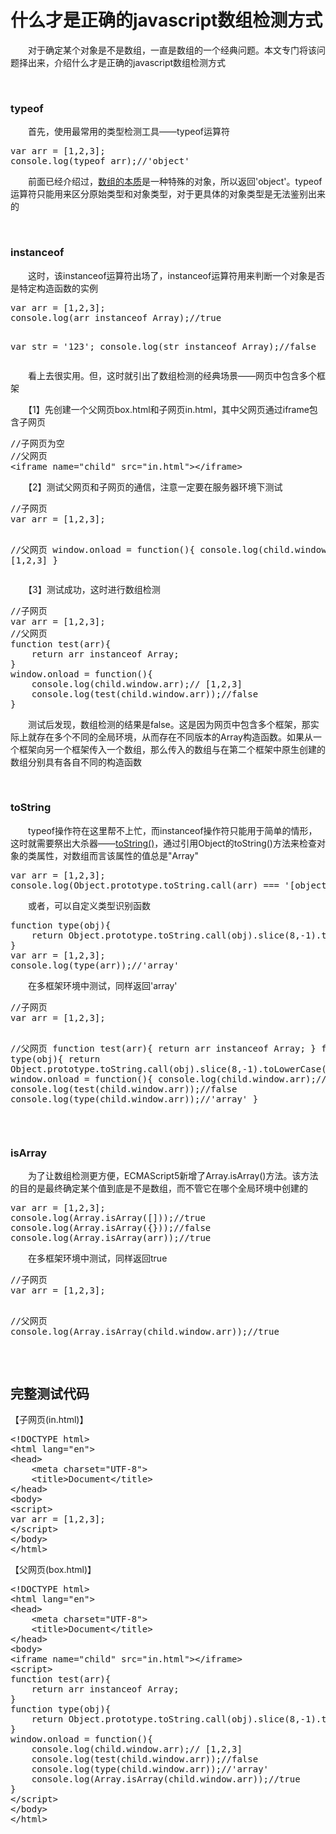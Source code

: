 # 什么才是正确的javascript数组检测方式

　　对于确定某个对象是不是数组，一直是数组的一个经典问题。本文专门将该问题择出来，介绍什么才是正确的javascript数组检测方式&nbsp;

&nbsp;

### typeof

　　首先，使用最常用的类型检测工具&mdash;&mdash;typeof运算符

<div class="cnblogs_code">
<pre>var arr = [1,2,3];
console.log(typeof arr);//'object'</pre>
</div>

　　前面已经介绍过，[数组的本质](http://www.cnblogs.com/xiaohuochai/p/5679605.html#anchor2)是一种特殊的对象，所以返回'object'。typeof运算符只能用来区分原始类型和对象类型，对于更具体的对象类型是无法鉴别出来的

&nbsp;

### instanceof

　　这时，该instanceof运算符出场了，instanceof运算符用来判断一个对象是否是特定构造函数的实例

<div class="cnblogs_code">
<pre>var arr = [1,2,3];
console.log(arr instanceof Array);//true

var str = '123';
console.log(str instanceof Array);//false</pre>
</div>

　　看上去很实用。但，这时就引出了数组检测的经典场景&mdash;&mdash;网页中包含多个框架

　　【1】先创建一个父网页box.html和子网页in.html，其中父网页通过iframe包含子网页

<div class="cnblogs_code">
<pre>//子网页为空
//父网页
&lt;iframe name="child" src="in.html"&gt;&lt;/iframe&gt;</pre>
</div>

　　【2】测试父网页和子网页的通信，注意一定要在服务器环境下测试

<div class="cnblogs_code">
<pre>//子网页
var arr = [1,2,3];

//父网页
window.onload = function(){
    console.log(child.window.arr);// [1,2,3]
}</pre>
</div>

　　【3】测试成功，这时进行数组检测

<div class="cnblogs_code">
<pre>//子网页
var arr = [1,2,3];
//父网页
function test(arr){
    return arr instanceof Array;
}
window.onload = function(){
    console.log(child.window.arr);// [1,2,3]
    console.log(test(child.window.arr));//false
}</pre>
</div>

　　测试后发现，数组检测的结果是false。这是因为网页中包含多个框架，那实际上就存在多个不同的全局环境，从而存在不同版本的Array构造函数。如果从一个框架向另一个框架传入一个数组，那么传入的数组与在第二个框架中原生创建的数组分别具有各自不同的构造函数

&nbsp;

### toString

　　typeof操作符在这里帮不上忙，而instanceof操作符只能用于简单的情形，这时就需要祭出大杀器&mdash;&mdash;[toString()](http://www.cnblogs.com/xiaohuochai/p/5557387.html)，通过引用Object的toString()方法来检查对象的类属性，对数组而言该属性的值总是"Array"

<div class="cnblogs_code">
<pre>var arr = [1,2,3];
console.log(Object.prototype.toString.call(arr) === '[object Array]');//true</pre>
</div>

　　或者，可以自定义类型识别函数

<div class="cnblogs_code">
<pre>function type(obj){
    return Object.prototype.toString.call(obj).slice(8,-1).toLowerCase();
}
var arr = [1,2,3];
console.log(type(arr));//'array'</pre>
</div>

　　在多框架环境中测试，同样返回'array'

<div class="cnblogs_code">
<pre>//子网页
var arr = [1,2,3];

//父网页
function test(arr){
    return arr instanceof Array;
}
function type(obj){
    return Object.prototype.toString.call(obj).slice(8,-1).toLowerCase();
}
window.onload = function(){
    console.log(child.window.arr);// [1,2,3]
    console.log(test(child.window.arr));//false
    console.log(type(child.window.arr));//'array'
}</pre>
</div>

&nbsp;

### isArray

　　为了让数组检测更方便，ECMAScript5新增了Array.isArray()方法。该方法的目的是最终确定某个值到底是不是数组，而不管它在哪个全局环境中创建的&nbsp;

<div class="cnblogs_code">
<pre>var arr = [1,2,3];
console.log(Array.isArray([]));//true
console.log(Array.isArray({}));//false
console.log(Array.isArray(arr));//true</pre>
</div>

　　在多框架环境中测试，同样返回true

<div class="cnblogs_code">
<pre>//子网页
var arr = [1,2,3];

//父网页
console.log(Array.isArray(child.window.arr));//true</pre>
</div>

&nbsp;

## 完整测试代码

【子网页(in.html)】

<div class="cnblogs_code">
<pre>&lt;!DOCTYPE html&gt;
&lt;html lang="en"&gt;
&lt;head&gt;
    &lt;meta charset="UTF-8"&gt;
    &lt;title&gt;Document&lt;/title&gt;
&lt;/head&gt;
&lt;body&gt;
&lt;script&gt;
var arr = [1,2,3];
&lt;/script&gt;    
&lt;/body&gt;
&lt;/html&gt;</pre>
</div>

【父网页(box.html)】

<div class="cnblogs_code">
<pre>&lt;!DOCTYPE html&gt;
&lt;html lang="en"&gt;
&lt;head&gt;
    &lt;meta charset="UTF-8"&gt;
    &lt;title&gt;Document&lt;/title&gt;
&lt;/head&gt;
&lt;body&gt;
&lt;iframe name="child" src="in.html"&gt;&lt;/iframe&gt;
&lt;script&gt;
function test(arr){
    return arr instanceof Array;
}
function type(obj){
    return Object.prototype.toString.call(obj).slice(8,-1).toLowerCase();
}
window.onload = function(){
    console.log(child.window.arr);// [1,2,3]
    console.log(test(child.window.arr));//false
    console.log(type(child.window.arr));//'array'
    console.log(Array.isArray(child.window.arr));//true
}
&lt;/script&gt;    
&lt;/body&gt;
&lt;/html&gt;</pre>
</div>

